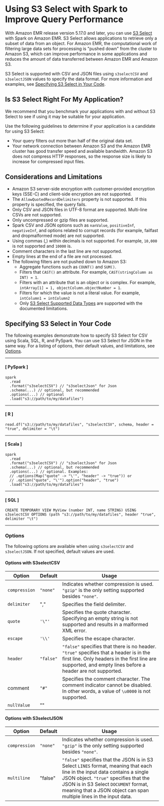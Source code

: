 # Using S3 Select with Spark to Improve Query Performance<a name="emr-spark-s3select"></a>

With Amazon EMR release version 5\.17\.0 and later, you can use [S3 Select](https://aws.amazon.com/blogs/aws/s3-glacier-select/) with Spark on Amazon EMR\. S3 Select allows applications to retrieve only a subset of data from an object\. For Amazon EMR, the computational work of filtering large data sets for processing is "pushed down" from the cluster to Amazon S3, which can improve performance in some applications and reduces the amount of data transferred between Amazon EMR and Amazon S3\.

S3 Select is supported with CSV and JSON files using `s3selectCSV` and `s3selectJSON` values to specify the data format\. For more information and examples, see [Specifying S3 Select in Your Code](#emr-spark-s3select-specify)\.

## Is S3 Select Right For My Application?<a name="emr-spark-s3select-apps"></a>

We recommend that you benchmark your applications with and without S3 Select to see if using it may be suitable for your application\.

Use the following guidelines to determine if your application is a candidate for using S3 Select:
+ Your query filters out more than half of the original data set\.
+ Your network connection between Amazon S3 and the Amazon EMR cluster has good transfer speed and available bandwidth\. Amazon S3 does not compress HTTP responses, so the response size is likely to increase for compressed input files\.

## Considerations and Limitations<a name="emr-spark-s3select-considerations"></a>
+ Amazon S3 server\-side encryption with customer\-provided encryption keys \(SSE\-C\) and client\-side encryption are not supported\. 
+ The `AllowQuotedRecordDelimiters` property is not supported\. If this property is specified, the query fails\.
+ Only CSV and JSON files in UTF\-8 format are supported\. Multi\-line CSVs are not supported\.
+ Only uncompressed or gzip files are supported\.
+ Spark CSV and JSON options such as `nanValue`, `positiveInf`, `negativeInf`, and options related to corrupt records \(for example, failfast and dropmalformed mode\) are not supported\.
+ Using commas \(,\) within decimals is not supported\. For example, `10,000` is not supported and `10000` is\.
+ Comment characters in the last line are not supported\.
+ Empty lines at the end of a file are not processed\.
+ The following filters are not pushed down to Amazon S3:
  + Aggregate functions such as `COUNT()` and `SUM()`\.
  + Filters that `CAST()` an attribute\. For example, `CAST(stringColumn as INT) = 1`\.
  + Filters with an attribute that is an object or is complex\. For example, `intArray[1] = 1, objectColumn.objectNumber = 1`\.
  + Filters for which the value is not a literal value\. For example, `intColumn1 = intColumn2`
  + Only [S3 Select Supported Data Types](https://docs.aws.amazon.com/AmazonS3/latest/dev/s3-glacier-select-sql-reference-data-types.html) are supported with the documented limitations\.

## Specifying S3 Select in Your Code<a name="emr-spark-s3select-specify"></a>

The following examples demonstrate how to specify S3 Select for CSV using Scala, SQL, R, and PySpark\. You can use S3 Select for JSON in the same way\. For a listing of options, their default values, and limitations, see [Options](#emr-spark-s3select-specify-options)\.

------
#### [ PySpark ]

```
spark
  .read
  .format("s3selectCSV") // "s3selectJson" for Json
  .schema(...) // optional, but recommended
  .options(...) // optional
  .load("s3://path/to/my/datafiles")
```

------
#### [ R ]

```
read.df("s3://path/to/my/datafiles", "s3selectCSV", schema, header = "true", delimiter = "\t")
```

------
#### [ Scala ]

```
spark
  .read
  .format("s3selectCSV") // "s3selectJson" for Json
  .schema(...) // optional, but recommended
  .options(...) // optional. Examples:  
  // .options(Map("quote" -> "\'", "header" -> "true")) or
  // .option("quote", "\'").option("header", "true")
  .load("s3://path/to/my/datafiles")
```

------
#### [ SQL ]

```
CREATE TEMPORARY VIEW MyView (number INT, name STRING) USING s3selectCSV OPTIONS (path "s3://path/to/my/datafiles", header "true", delimiter "\t")
```

------

### Options<a name="emr-spark-s3select-specify-options"></a>

The following options are available when using `s3selectCSV` and `s3selectJSON`\. If not specified, default values are used\.

#### Options with S3selectCSV<a name="emr-spark-s3select-specify-options-csv"></a>


| Option | Default | Usage | 
| --- | --- | --- | 
|  `compression`  |  `"none"`  |  Indicates whether compression is used\. `"gzip"` is the only setting supported besides `"none"`\.  | 
|  `delimiter`  |  ","  |  Specifies the field delimiter\.  | 
|  `quote`  |  `'\"'`  |  Specifies the quote character\. Specifying an empty string is not supported and results in a malformed XML error\.  | 
|  `escape`  |  `'\\'`  |  Specifies the escape character\.  | 
|  `header`  |  `"false"`  |  `"false"` specifies that there is no header\. `"true"` specifies that a header is in the first line\. Only headers in the first line are supported, and empty lines before a header are not supported\.  | 
|  comment  |  `"#"`  |  Specifies the comment character\. The comment indicator cannot be disabled\. In other words, a value of `\u0000` is not supported\.  | 
|  `nullValue`  |  ""  |   | 

#### Options with S3selectJSON<a name="emr-spark-s3select-specify-options-json"></a>


| Option | Default | Usage | 
| --- | --- | --- | 
|  `compression`  |  `"none"`  |  Indicates whether compression is used\. `"gzip"` is the only setting supported besides `"none"`\.  | 
|  `multiline`  |  "false"  |  `"false"` specifies that the JSON is in S3 Select `LINES` format, meaning that each line in the input data contains a single JSON object\. `"true"` specifies that the JSON is in S3 Select `DOCUMENT` format, meaning that a JSON object can span multiple lines in the input data\.  | 